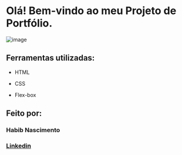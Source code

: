# Olá! Bem-vindo ao meu Projeto de Portfólio.

![image](https://user-images.githubusercontent.com/77756047/211304452-220fedf0-f91b-490f-8a65-a60ce860bc5c.png)

## Ferramentas utilizadas:

* HTML

* CSS

* Flex-box

## Feito por:

### Habib Nascimento

### [Linkedin](https://www.linkedin.com/in/habib-nascimento/)
